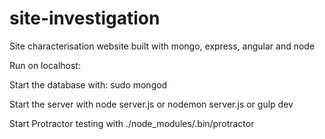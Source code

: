 # site-investigation
Site characterisation website built with mongo, express, angular and node

Run on localhost:

Start the database with: sudo mongod

Start the server with node server.js or nodemon server.js or gulp dev

Start Protractor testing with ./node_modules/.bin/protractor
